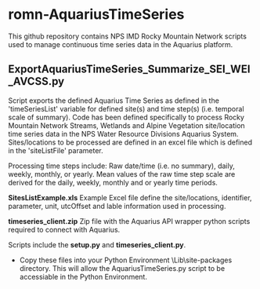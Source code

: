 # romn-AquariusTimeSeries
This github repository contains NPS IMD Rocky Mountain Network scripts used to manage continuous time series data in the Aquarius platform.


## ExportAquariusTimeSeries_Summarize_SEI_WEI_AVCSS.py
Script exports the defined Aquarius Time Series as defined in the 'timeSeriesList' variable for defined site(s) and time step(s) (i.e. temporal scale of summary).
Code has been defined specifically to process Rocky Mountain Network Streams, Wetlands and Alpine Vegetation site/location time series data in the NPS Water Resource Divisions Aquarius System. Sites/locations to be processed are defined in an excel file which is defined in the 'siteListFile' parameter.

Processing time steps include: Raw date/time (i.e. no summary), daily, weekly, monthly, or yearly.
Mean values of the raw time step scale are derived for the daily, weekly, monthly and or yearly time periods.

**SitesListExample.xls** Example Excel file define the site/locations, identifier, parameter, unit, utcOffset and lable information used in processing.

**timeseries_client.zip** Zip file with the Aquarius API wrapper python scripts required to connect with Aquarius.

Scripts include the **setup.py** and **timeseries_client.py**. 
- Copy these files into your Python Environment \Lib\site-packages directory.  This will allow the AquariusTimeSeries.py script to be accessiable in the Python Environment.
